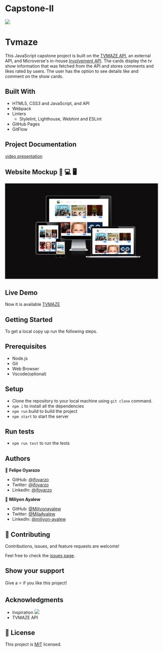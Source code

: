 # Capstone-II
![](https://img.shields.io/badge/Microverse-blueviolet)

# Tvmaze
This JavaScript capstone project is built on the [TVMAZE API](https://www.tvmaze.com/api), an external API, and Microverse's in-house [Involvement API](https://www.notion.so/microverse/Involvement-API-869e60b5ad104603aa6db59e08150270). The cards display the tv show information that was fetched from the API and stores comments and likes rated by users. The user has the option to see details like and comment on the show cards.


## Built With
- HTML5, CSS3 and JavaScript, and API
- Webpack
- Linters
  - Stylelint, Lighthouse, Webhint and ESLint
- GitHub Pages
- GitFlow 

## Project Documentation
[video presentation](https://drive.google.com/file/d/1ZsbyB_mHHYsiMf6NnWapyCC8Yy2eXRgJ/view?usp=sharing)
## Website Mockup 📱 💻 🖥️
![](src/assests/mockup.png)
  
## Live Demo 
Now it is available  [TVMAZE](https://jfoyarzo.github.io/Capstone-II/)
## Getting Started
To get a local copy up run the following steps.

## Prerequisites
- Node.js
- Git
- Web Browser
- Vscode(optional)

## Setup
- Clone the repository to your local machine using `git clone` command.
- `npm i` to install all the dependencies
- `npm run` build to build the project
- `npm start` to start the server

## Run tests
- `npm run test` to run the tests
## Authors

👤 **Felipe Oyarazo**
- GitHub: [@jfoyarzo](https://github.com/jfoyarzo)
- Twitter: [@jfoyarzo](https://twitter.com/jfoyarzo)
- LinkedIn: [@jfoyarzo](https://www.linkedin.com/in/jorge-felipe-oyarzo-contreras-647118247/)


👤 **Miliyon Ayalew**

- GitHub: [@Miliyonayalew](https://github.com/Miliyonayalew/)
- Twitter: [@MilaAyalew](https://twitter.com/MilaAyalew)
- LinkedIn: [@miliyon-ayalew](https://www.linkedin.com/in/miliyon-ayalew-210808131/)


## 🤝 Contributing

Contributions, issues, and feature requests are welcome!

Feel free to check the [issues page](../../issues/).

## Show your support

Give a ⭐️ if you like this project!

## Acknowledgments

- Inspiration ![](https://img.shields.io/badge/Microverse-blueviolet)
- TVMAZE API

## 📝 License

This project is [MIT](./LICENSE) licensed.
